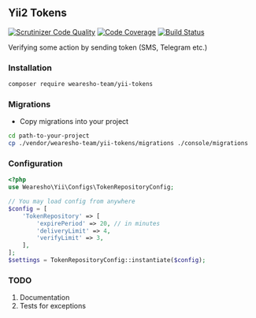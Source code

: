 ## Yii2 Tokens
[![Scrutinizer Code Quality](https://scrutinizer-ci.com/g/wearesho-team/yii-tokens/badges/quality-score.png?b=master)](https://scrutinizer-ci.com/g/wearesho-team/yii-tokens/?branch=master)
[![Code Coverage](https://scrutinizer-ci.com/g/wearesho-team/yii-tokens/badges/coverage.png?b=master)](https://scrutinizer-ci.com/g/wearesho-team/yii-tokes/?branch=master)
[![Build Status](https://scrutinizer-ci.com/g/wearesho-team/yii-tokens/badges/build.png?b=master)](https://scrutinizer-ci.com/g/wearesho-team/yii-tokens/build-status/master)

Verifying some action by sending token (SMS, Telegram etc.)

### Installation
```bash
composer require wearesho-team/yii-tokens
```

### Migrations
- Copy migrations into your project
```bash
cd path-to-your-project
cp ./vendor/wearesho-team/yii-tokens/migrations ./console/migrations
``` 
 
### Configuration
```php
<?php
use Wearesho\Yii\Configs\TokenRepositoryConfig;

// You may load config from anywhere
$config = [
    'TokenRepository' => [
        'expirePeriod' => 20, // in minutes
        'deliveryLimit' => 4,
        'verifyLimit' => 3,
    ],
];
$settings = TokenRepositoryConfig::instantiate($config);
```
 
### TODO
1. Documentation
2. Tests for exceptions